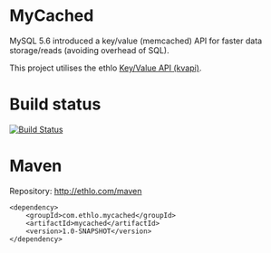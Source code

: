 MyCached
========

MySQL 5.6 introduced a key/value (memcached) API for faster data storage/reads (avoiding overhead of SQL).

This project utilises the ethlo [Key/Value API (kvapi)](https://github.com/ethlo/kvapi).

Build status
============
[![Build Status](https://travis-ci.org/ethlo/mycached.png?branch=master)](https://travis-ci.org/ethlo/mycached)

Maven
=====

Repository: http://ethlo.com/maven

```
<dependency>
	<groupId>com.ethlo.mycached</groupId>
	<artifactId>mycached</artifactId>
	<version>1.0-SNAPSHOT</version>
</dependency>
```
